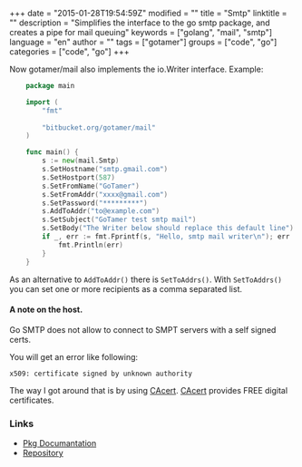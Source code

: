 +++
date = "2015-01-28T19:54:59Z"
modified = ""
title = "Smtp"
linktitle = ""
description = "Simplifies the interface to the go smtp package, and creates a pipe for mail queuing"
keywords = ["golang", "mail", "smtp"]
language = "en"
author = ""
tags = ["gotamer"]
groups = ["code", "go"]
categories = ["code", "go"]
+++


Now gotamer/mail also implements the io.Writer interface.
Example:
 
```go
	package main

	import (
	    "fmt"
	    
	    "bitbucket.org/gotamer/mail"
	)

	func main() {
		s := new(mail.Smtp)
		s.SetHostname("smtp.gmail.com")
		s.SetHostport(587)
		s.SetFromName("GoTamer")
		s.SetFromAddr("xxxx@gmail.com")
		s.SetPassword("*********")
		s.AddToAddr("to@example.com")
		s.SetSubject("GoTamer test smtp mail")
		s.SetBody("The Writer below should replace this default line")
		if _, err := fmt.Fprintf(s, "Hello, smtp mail writer\n"); err != nil {
			fmt.Println(err)
		}
	}
```

As an alternative to `AddToAddr()` there is `SetToAddrs()`. With `SetToAddrs()` you can set one or more recipients as a comma separated list. 

#### A note on the host. 
Go SMTP does not allow to connect to SMPT servers with a self signed certs.  

You will get an error like following:

	x509: certificate signed by unknown authority

The way I got around that is by using [CAcert][1]. [CAcert][1] provides FREE digital certificates.

### Links
 * [Pkg Documantation](http://go.pkgdoc.org/bitbucket.org/gotamer/mail "GoTamer Mail Pkg Documentation")
 * [Repository](https://bitbucket.org/gotamer/mail "GoTamer Mail Repository")


[1]: http://www.cacert.org  "CA Cert"

